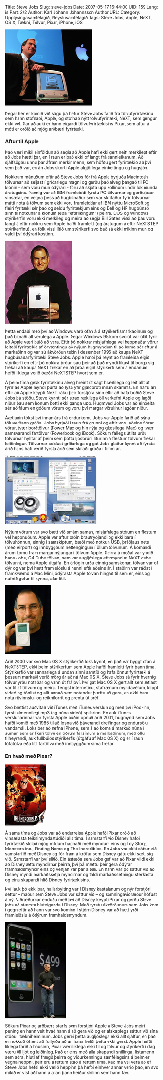 Title: Steve Jobs
Slug: steve-jobs
Date: 2007-05-17 16:44:00
UID: 159
Lang: is
Part: 2/2
Author: Karl Jóhann Jóhannsson
Author URL: 
Category: Upplýsingasamfélagið, Neyslusamfélagið
Tags: Steve Jobs, Apple, NeXT, OS X, Tækni, Tölvur, Pixar, iPhone, iOS

![Jobs - iMac](376.jpg)

Þegar hér er komið við sögu þá hefur Steve Jobs farið frá tölvu&shy;fyrir&shy;tækinu sem hann stofnaði, Apple, og stofnað nýtt tölvu&shy;fyrir&shy;tæki, NeXT, sem gengur ekki vel. Þar að auki er hann eigandi tölvu&shy;fyrir&shy;tækisins Pixar, sem aftur á móti er orðið að mjög arðbæri fyrirtæki.

### Aftur til Apple

Það væri mikil einföldun að segja að Apple hafi ekki gert neitt merkilegt eftir að Jobs hætti þar, en í raun er það ekki of langt frá sannleikanum. Að sjálfsögðu unnu þar áfram merkir menn, sem höfðu gert fyrirtækið að því sem það var, en án Jobs skorti Apple algjörlega einbeitingu og hugsjón.

Nokkrum mánuðum eftir að Steve Jobs fór frá Apple byrjuðu Macintosh tölvurnar að seljast í gríðarlegu magni og gerðu það alveg þangað til PC klónin - sem voru mun ódýrari - fóru að skjóta upp kollinum undir lok níunda áratugsins. Þannig var að IBM framleiddi fyrstu PC tölvurnar og gerðu þær vinsælar, en vegna þess að hugbúnaður sem var skrifaður fyrir tölvurnar mátti nota á tölvum sem ekki voru framleiddar af IBM nýttu MicroSoft og fleiri fyritæki sér það og seldu fyrirtækjum eins og Dell og HP hugbúnað sinn til notkunar á klónum (eða "eftirlíkingum") þeirra. DOS og Windows stýrikerfin voru ekki merkileg og meira að segja Bill Gates vissi að þau voru langt á eftir nokkru sem Apple hafði framleitt (og áratugum á eftir NeXTSTEP stýrikerfinu), en fólk vissi lítið um stýrikerfi svo það sá ekki mikinn mun og valdi því ódýrari kostinn. 

![G4 Cube](374.jpg)

Þetta endaði með því að Windows varð ofan á á stýrikerfismarkaðinum og það bitnaði all verulega á Apple. Þegar Windows 95 kom svo út var útlit fyrir að Apple væri búið að vera. Eftir þó nokkrar misjafnlega vel heppnaðar vörur leitaði fyrirtækið af örvæntingu að nýjum hugmyndum til að koma sér aftur á markaðinn og var sú ákvörðun tekin í desember 1996 að kaupa NeXT hugbúnaðarfyrirtæki Steve Jobs. Apple hafði þá reynt að framleiða eigið stýrikerfi en eftir þó nokkra þróun sáu þeir að það myndi líkast til borga sig frekar að kaupa NeXT frekar en að þróa eigið stýrikerfi sem á endanum hefði líklega verið óæðri NeXTSTEP hvort sem er.

Á þeim tíma gekk fyrirtækinu alveg hreint út sagt hræðilega og leit allt út fyrir að Apple myndi þurfa að lýsa yfir gjaldþroti innan skamms. En hálfu ári eftir að Apple keypti NeXT ráku þeir forstjóra sinn eftir að hafa boðið Steve Jobs þá stöðu. Steve kynnti sér strax rækilega öll verkefni Apple og lagði niður þau sem honum þótti ekki ganga upp. Hugmynd Jobs var að einbeita sér að fáum en góðum vörum og voru því margar vörulínur lagðar niður. 

Áætlunin tókst því innan árs frá endurkomu Jobs var Apple farið að sýna töluverðann gróða. Jobs byrjaði í raun frá grunni og eftir voru aðeins fjórar vörur, tvær borðtölvur (Power Mac og hin nýja og glæsilega iMac) og tvær samsvarandi fartölvur (Powerbook og iBook). Sökum fallegs útlits urðu tölvurnar hylltar af þeim sem þóttu ljósbrúni liturinn á flestum tölvum frekar leiðinlegur. Tölvurnar seldust gríðarlega og gat Jobs glaður kynnt að fyrsta árið hans hafi verið fyrsta árið sem skilaði gróða í fimm ár.

![Mac OS X](381.jpg)

Nýjum vörum var svo bætt við smám saman, misjafnlega stórum en flestum vel heppnuðum. Apple var aftur orðin brautryðjandi og ekki bara í tölvuhönnun, einnig í samskiptum, bæði með notkun USB, þráðlaus nets (með Airport) og innbyggðum nettengingum í öllum tölvunum. Á komandi árum komu fram margar nýjungar í tölvum Apple. Þeirra á meðal var yndið hans Jobs, G4 Cube tölvan, sem var augljóslega eftirmynd af NeXT cube tölvunni, nema Apple útgáfa. En örlögin urðu einnig samskonar, tölvan var of dýr og var því hætt framleiðslu á henni eftir aðeins ár. Í staðinn var ráðist í framkvæmd á Mac Mini, ódýrasta Apple tölvan hingað til sem er, eins og nafnið gefur til kynna, afar lítil.

![iPod](378.jpg)

Árið 2000 var svo Mac OS X stýrikerfið loks kynnt, en það var byggt ofan á NeXTSTEP, ekki þeim stýrikerfum sem Apple hafði framleitt fyrir þann tíma. Stýrikerfið var sannarlega á undan sinni samtíð og hafa önnur fyrirtæki á þessum markaði verið mörg ár að ná Mac OS X. Steve Jobs sá fyrir hvernig tölvur yrðu notaðar og vann út frá því. Því gat Mac OS X gert allt sem ætlast var til af tölvum og meira. Tengst internetinu, stafrænum myndavélum, klippt videó og tónlist og allt annað sem notendur þurftu að gera, en ekki bara nota ritvinnslu- og reikniforrit og prenta út bréf. 

Svo bættist auðvitað við iTunes með iTunes verslun og með því iPod-inn, fyrsti almennilegi mp3 (og núna videó) spilarinn. En auk iTunes verslunarinnar var fyrsta Apple búðin opnuð árið 2001, hugmynd sem Jobs hafði komið með 1985 til að losna við þáverandi dreifingar og endursölu vandamál. Loks ber að nefna iPhone, sem á að koma á markað núna í sumar, sem er líkari tölvu en öðrum farsímum á markaðinum, með öllu tilheyrandi, auk fullbúiðs stýrikerfis (útgáfu af Mac OS X) og er í raun lófatölva eða lítil fartölva með innbyggðum síma frekar.

### En hvað með Pixar?

![The Incredibles](380.jpg)

Á sama tíma og Jobs var að endurreisa Apple hafði Pixar orðið að vinsælasta teiknimyndastúdíói alls tíma. Í samstarfi við Disney hafði fyrirtækið skilað mjög miklum hagnaði með myndum eins og Toy Story, Monsters inc., Finding Nemo og The Incredibles. En Jobs var ekki sáttur við samstarfið með Disney og fór fram á kröfur sem Disney gátu ekki sætt sig við. Samstarfi var því slitið. Ein ástæða sem Jobs gaf var að Pixar vildi ekki að Disney ættu myndirnar þeirra, því þá mættu þeir gera ódýrar framhaldsmyndir eins og venjan var þar á bæ. En hann var þó sáttur við að Disney myndi markaðssetja myndirnar og taldi markaðssetningu sterkasta og eina skapandi hlið Disney fyrirtækisins. 

Því lauk þó ekki þar, hallarbylting var í Disney kastalanum og nýr forstjóri settur – maður sem Steve Jobs var sáttur við – og samningaviðræður hófust á ný. Viðræðurnar enduðu með því að Disney keypti Pixar og gerðu Steve jobs að stærsta hluteiganda í Disney. Með fyrstu ákvörðunum sem Jobs kom í gegn eftir að hann var svo kominn í stjórn Disney var að hætt yrði framleiðslu á ódýrum framhaldsmyndum. 

![iPhone](377.jpg)

Sökum Pixar og arðbærs starfs sem forstjóri Apple á Steve Jobs meiri pening en hann veit hvað hann á að gera við og er afskaplega sáttur við sína stöðu í tækniheiminum. Jobs gerði þetta augljóslega ekki allt sjálfur, en það er nokkuð óhætt að fullyrða að án hans hefði þetta ekki gerst. Apple hefði líklega farið á hausinn, Pixar væri líklega ekki til og tölvur og stýrikerfi í dag væru öll ljót og leiðinleg. Það er eins með alla skapandi snillinga, listamenn sem aðra, hluti af frægð þeirra og viðurkenningu samfélagsins á þeim er vegna heppni, þeir eru á réttum stað á réttum tíma. Það má vel vera að ef Steve Jobs hefði ekki verið heppinn þá hefði einhver annar verið það, en svo mikið er víst að hann á allan þann heiður skilinn sem hann fær.
